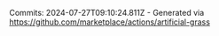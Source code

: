 Commits: 2024-07-27T09:10:24.811Z - Generated via https://github.com/marketplace/actions/artificial-grass
<br>
